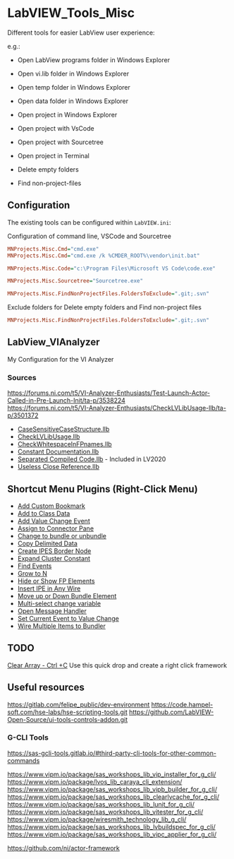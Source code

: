 # LabVIEW_Tools_Misc

Different tools for easier LabView user experience:

e.g.:

- Open LabView programs folder in Windows Explorer
- Open vi.lib folder in Windows Explorer
- Open temp folder in Windows Explorer
- Open data folder in Windows Explorer

- Open project in Windows Explorer
- Open project with VsCode
- Open project with Sourcetree
- Open project in Terminal

- Delete empty folders
- Find non-project-files

## Configuration 

The existing tools can be configured within `LabVIEW.ini`:

Configuration of command line, VSCode and Sourcetree

```ini
MNProjects.Misc.Cmd="cmd.exe"
MNProjects.Misc.Cmd="cmd.exe /k %CMDER_ROOT%\vendor\init.bat"

MNProjects.Misc.Code="c:\Program Files\Microsoft VS Code\code.exe"

MNProjects.Misc.Sourcetree="Sourcetree.exe"

MNProjects.Misc.FindNonProjectFiles.FoldersToExclude=".git;.svn"
```

Exclude folders for Delete empty folders and Find non-project files

```ini
MNProjects.Misc.FindNonProjectFiles.FoldersToExclude=".git;.svn"
```



## LabView_VIAnalyzer
My Configuration for the VI Analyzer


### Sources 

https://forums.ni.com/t5/VI-Analyzer-Enthusiasts/Test-Launch-Actor-Called-in-Pre-Launch-Init/ta-p/3538224  
https://forums.ni.com/t5/VI-Analyzer-Enthusiasts/CheckLVLibUsage-llb/ta-p/3501372  


- [CaseSensitiveCaseStructure.llb](https://forums.ni.com/docs/DOC-29189)
- [CheckLVLibUsage.llb](https://forums.ni.com/docs/DOC-41432)
- [CheckWhitespaceInFPnames.llb](https://forums.ni.com/docs/DOC-29191)
- [Constant Documentation.llb](https://forums.ni.com/docs/DOC-35487)
- [Separated Compiled Code.llb](https://forums.ni.com/docs/DOC-29170) - Included in LV2020
- [Useless Close Reference.llb](https://forums.ni.com/t5/VI-Analyzer-Enthusiasts/Test-Useless-Close-Reference/ta-p/3743283)




## Shortcut Menu Plugins (Right-Click Menu)
- [Add Custom Bookmark](https://forums.ni.com/t5/LabVIEW-Shortcut-Menu-Plug-Ins/Add-Bookmark-llb/ta-p/3613618)
- [Add to Class Data](https://github.com/TomsLabVIEWExtensions/Add-data-to-class/blob/master/Add%20to%20class.llb)
- [Add Value Change Event](https://forums.ni.com/t5/LabVIEW-Shortcut-Menu-Plug-Ins/Add-Value-Change-Event-llb/ta-p/3908644)
- [Assign to Connector Pane](https://forums.ni.com/t5/LabVIEW-Shortcut-Menu-Plug-Ins/Assign-to-Connector-Pane-llb/ta-p/4053922)
- [Change to bundle or unbundle](https://forums.ni.com/t5/LabVIEW-Shortcut-Menu-Plug-Ins/Change-To-Bundle-Or-Unbundle-llb/tac-p/4045629)
- [Copy Delimited Data](https://forums.ni.com/t5/LabVIEW-Shortcut-Menu-Plug-Ins/Copy-Delimited-Data-llb/ta-p/3538576)
- [Create IPES Border Node](https://forums.ni.com/t5/LabVIEW-Shortcut-Menu-Plug-Ins/Create-IPES-Border-Node-llb/ta-p/3712355)
- [Expand Cluster Constant](https://forums.ni.com/t5/LabVIEW-Shortcut-Menu-Plug-Ins/Expand-Cluster-Constant-llb/ta-p/3517818)
- [Find Events](https://forums.ni.com/t5/LabVIEW-Shortcut-Menu-Plug-Ins/Find-Events-llb-for-ctrl-ind-FPTerm-local-var-ctrl-ref/ta-p/3518130)
- [Grow to N](https://forums.ni.com/t5/LabVIEW-Shortcut-Menu-Plug-Ins/Grow-to-n-llb/ta-p/3523765)
- [Hide or Show FP Elements](https://forums.ni.com/t5/LabVIEW-Shortcut-Menu-Plug-Ins/Hide-or-Show-FP-Controls-llb/ta-p/4045090)
- [Insert IPE in Any Wire](https://forums.ni.com/t5/LabVIEW-Shortcut-Menu-Plug-Ins/Insert-IPE-in-Any-Wire-AZ-llb/ta-p/4012959)
- [Move up or Down Bundle Element](https://forums.ni.com/t5/LabVIEW-Shortcut-Menu-Plug-Ins/Move-unbundle-item-llb/ta-p/4015889)
- [Multi-select change variable](https://forums.ni.com/t5/LabVIEW-Shortcut-Menu-Plug-Ins/Multi-select-Change-Local-Direction/ta-p/3526840)
- [Open Message Handler](https://forums.ni.com/t5/LabVIEW-Shortcut-Menu-Plug-Ins/Open-Message-Handler-llb/ta-p/3871400)
- [Set Current Event to Value Change](https://forums.ni.com/t5/LabVIEW-Shortcut-Menu-Plug-Ins/Set-Current-Event-to-Value-Change-llb/ta-p/3538838)
- [Wire Multiple Items to Bundler](https://forums.ni.com/t5/LabVIEW-Shortcut-Menu-Plug-Ins/Wire-Multiple-Items-to-Bundler-llb/ta-p/3517939)



## TODO

[Clear Array - Ctrl +C](https://forums.ni.com/t5/Quick-Drop-Enthusiasts/Quick-Drop-Keyboard-Shortcut-Clear-Array/gpm-p/3529314)
Use this quick drop and create a right click framework


## Useful resources


https://gitlab.com/felipe_public/dev-environment
https://code.hampel-soft.com/hse-labs/hse-scripting-tools.git
https://github.com/LabVIEW-Open-Source/ui-tools-controls-addon.git



### G-CLI Tools

https://sas-gcli-tools.gitlab.io/#third-party-cli-tools-for-other-common-commands

https://www.vipm.io/package/sas_workshops_lib_vip_installer_for_g_cli/
https://www.vipm.io/package/lvos_lib_caraya_cli_extension/
https://www.vipm.io/package/sas_workshops_lib_vipb_builder_for_g_cli/
https://www.vipm.io/package/sas_workshops_lib_clearlvcache_for_g_cli/
https://www.vipm.io/package/sas_workshops_lib_lunit_for_g_cli/
https://www.vipm.io/package/sas_workshops_lib_vitester_for_g_cli/
https://www.vipm.io/package/wiresmith_technology_lib_g_cli/
https://www.vipm.io/package/sas_workshops_lib_lvbuildspec_for_g_cli/
https://www.vipm.io/package/sas_workshops_lib_vipc_applier_for_g_cli/

https://github.com/ni/actor-framework


